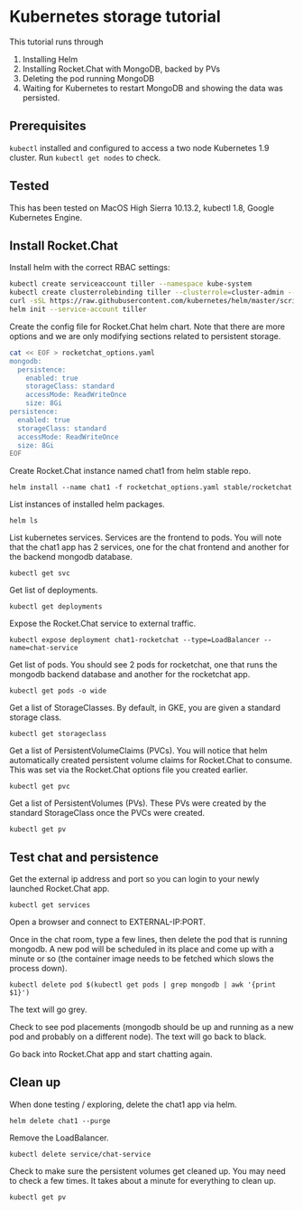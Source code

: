 # Kubernetes storage tutorial

This tutorial runs through
1. Installing Helm
2. Installing Rocket.Chat with MongoDB, backed by PVs
3. Deleting the pod running MongoDB
4. Waiting for Kubernetes to restart MongoDB and showing the data was persisted.

## Prerequisites

`kubectl` installed and configured to access a two node Kubernetes 1.9 cluster. Run `kubectl get nodes` to check.

## Tested

This has been tested on MacOS High Sierra 10.13.2, kubectl 1.8, Google Kubernetes Engine.

## Install Rocket.Chat 

Install helm with the correct RBAC settings:

```bash
kubectl create serviceaccount tiller --namespace kube-system
kubectl create clusterrolebinding tiller --clusterrole=cluster-admin --serviceaccount=kube-system:tiller
curl -sSL https://raw.githubusercontent.com/kubernetes/helm/master/scripts/get | sh
helm init --service-account tiller
```

Create the config file for Rocket.Chat helm chart. Note that there are more options and we are only modifying sections related to persistent storage.

```bash
cat << EOF > rocketchat_options.yaml
mongodb:
  persistence:
    enabled: true
    storageClass: standard
    accessMode: ReadWriteOnce
    size: 8Gi
persistence:
  enabled: true
  storageClass: standard
  accessMode: ReadWriteOnce
  size: 8Gi
EOF
```

Create Rocket.Chat instance named chat1 from helm stable repo.

`helm install --name chat1 -f rocketchat_options.yaml stable/rocketchat`

List instances of installed helm packages.

`helm ls`

List kubernetes services. Services are the frontend to pods. You will note that the chat1 app has 2 services, one for the chat frontend and another for the backend mongodb database.

`kubectl get svc`

Get list of deployments.

`kubectl get deployments`

Expose the Rocket.Chat service to external traffic.

`kubectl expose deployment chat1-rocketchat --type=LoadBalancer --name=chat-service`

Get list of pods. You should see 2 pods for rocketchat, one that runs the mongodb backend database and another for the rocketchat app.

`kubectl get pods -o wide`

Get a list of StorageClasses. By default, in GKE, you are given a standard storage class.

`kubectl get storageclass`

Get a list of PersistentVolumeClaims (PVCs). You will notice that helm automatically created persistent volume claims for Rocket.Chat to consume. This was set via the Rocket.Chat options file you created earlier.

`kubectl get pvc`

Get a list of PersistentVolumes (PVs). These PVs were created by the standard StorageClass once the PVCs were created.

`kubectl get pv`

## Test chat and persistence

Get the external ip address and port so you can login to your newly launched Rocket.Chat app.

`kubectl get services`

Open a browser and connect to EXTERNAL-IP:PORT.

Once in the chat room, type a few lines, then delete the pod that is running mongodb. A new pod will be scheduled in its place and come up with a minute or so (the container image needs to be fetched which slows the process down).

`kubectl delete pod $(kubectl get pods | grep mongodb | awk '{print $1}')`

The text will go grey.

Check to see pod placements (mongodb should be up and running as a new pod and probably on a different node). The text will go back to black.

Go back into Rocket.Chat app and start chatting again.

## Clean up

When done testing / exploring, delete the chat1 app via helm.

`helm delete chat1 --purge`

Remove the LoadBalancer.

`kubectl delete service/chat-service`

Check to make sure the persistent volumes get cleaned up. You may need to check a few times. It takes about a minute for everything to clean up.

`kubectl get pv`



